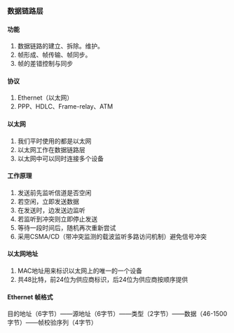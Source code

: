 ### 数据链路层

#### 功能

1. 数据链路的建立、拆除。维护。
2. 帧形成、帧传输、帧同步。
3. 帧的差错控制与同步

#### 协议

1. Ethernet（以太网）
2. PPP、HDLC、Frame-relay、ATM

#### 以太网

1. 我们平时使用的都是以太网
2. 以太网工作在数据链路层
3. 以太网中可以同时连接多个设备

#### 工作原理

1. 发送前先监听信道是否空闲
2. 若空闲，立即发送数据
3. 在发送时，边发送边监听
4. 若监听到冲突则立即停止发送
5. 等待一段时间后，随机再次重新尝试
6. 采用CSMA/CD（带冲突监测的载波监听多路访问机制）避免信号冲突

#### 以太网地址

1. MAC地址用来标识以太网上的唯一的一个设备
2. 共48比特，前24位为供应商标识，后24位为供应商按顺序提供

#### Ethernet 帧格式

目的地址（6字节）——源地址（6字节）——类型（2字节）——数据（46-1500字节）——帧校验序列（4字节）